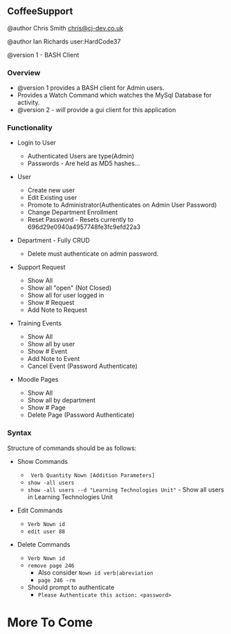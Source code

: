 ## CoffeeSupport ##

@author Chris Smith chris@cj-dev.co.uk

@author Ian Richards user:HardCode37

@version 1 - BASH Client

### Overview ###

* @version 1 provides a BASH client for Admin users.
* Provides a Watch Command which watches the MySql Database for activity.
* @version 2 - _will_ provide a gui client for this application

### Functionality ###

* Login to User
  * Authenticated Users are type(Admin)
  * Passwords - Are held as MD5 hashes...

* User
  * Create new user
  * Edit Existing user
  * Promote to Administrator(Authenticates on Admin User Password)
  * Change Department Enrollment
  * Reset Password - Resets currently to 696d29e0940a4957748fe3fc9efd22a3

* Department - Fully CRUD
  * Delete must authenticate on admin password.

* Support Request
  * Show All
  * Show all "open" (Not Closed)
  * Show all for user logged in
  * Show # Request
  * Add Note to Request

* Training Events
  * Show All
  * Show all by user
  * Show # Event
  * Add Note to Event
  * Cancel Event (Password Authenticate)

* Moodle Pages
  * Show All
  * Show all by department
  * Show # Page
  * Delete Page (Password Authenticate)

### Syntax ###

Structure of commands should be as follows:

* Show Commands
  * ``` Verb Quantity Nown [Addition Parameters]```
  * ``` show -all users ```
  * ``` show -all users --d "Learning Technologies Unit" ``` - Show all users in Learning Technologies Unit

* Edit Commands
  * ``` Verb Nown id ```
  * ``` edit user 88 ```

* Delete Commands
  * ``` Verb Nown id ```
  * ``` remove page 246 ```
    * Also consider ``` Nown id verb|abreviation ```
    * ``` page 246 -rm ```
  * Should prompt to authenticate
    * ``` Please Authenticate this action: <password> ```

# More To Come #
